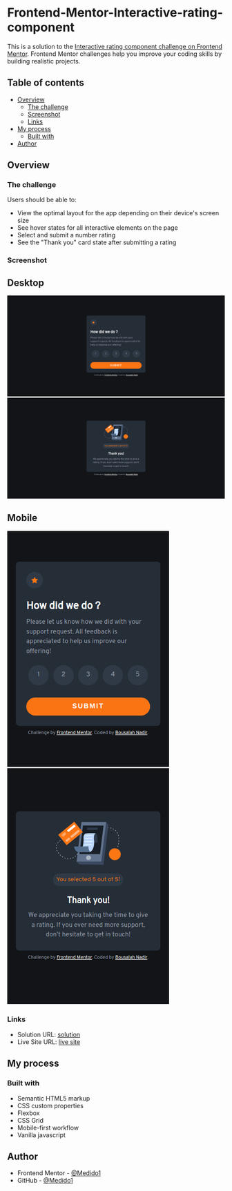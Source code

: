 # Frontend-Mentor-Interactive-rating-component

This is a solution to the [Interactive rating component challenge on Frontend Mentor](https://www.frontendmentor.io/challenges/interactive-rating-component-koxpeBUmI). Frontend Mentor challenges help you improve your coding skills by building realistic projects. 

## Table of contents

- [Overview](#overview)
  - [The challenge](#the-challenge)
  - [Screenshot](#screenshot)
  - [Links](#links)
- [My process](#my-process)
  - [Built with](#built-with)
- [Author](#author)

## Overview

### The challenge

Users should be able to:

- View the optimal layout for the app depending on their device's screen size
- See hover states for all interactive elements on the page
- Select and submit a number rating
- See the "Thank you" card state after submitting a rating

### Screenshot

 ## Desktop
 ![](./images/rating-card-desktop.png)
 ![](./images/thank-you-card-desktop.png)

 ## Mobile

 ![](./images/rating-card-mobile.png)
 ![](./images/thank-you-card-mobile.png)

 ### Links

- Solution URL: [solution](https://your-solution-url.com)
- Live Site URL: [live site](https://medido1.github.io/Frontend-Mentor-Interactive-rating-component/)

## My process

### Built with

- Semantic HTML5 markup
- CSS custom properties
- Flexbox
- CSS Grid
- Mobile-first workflow
- Vanilla javascript

## Author

- Frontend Mentor - [@Medido1](https://www.frontendmentor.io/profile/Medido1)
- GitHub - [@Medido1](https://github.com/Medido1)